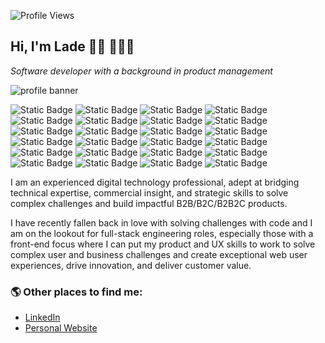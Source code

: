 
![Profile Views](https://komarev.com/ghpvc/?username=ladeoshodi&color=blueviolet&style=for-the-badge&abbreviated=true)
## Hi, I'm Lade 👋🏾 👨🏾‍💻 
_Software developer with a background in product management_

![profile banner](https://github.com/user-attachments/assets/1ae55369-b6ce-4e77-aa72-53e16becb37c)

![Static Badge](https://img.shields.io/badge/GitHub-black?logo=github)
![Static Badge](https://img.shields.io/badge/HTML5-black?logo=html5) 
![Static Badge](https://img.shields.io/badge/CSS3-black?logo=css3)
![Static Badge](https://img.shields.io/badge/TailwindCSS-black?logo=tailwindcss)
![Static Badge](https://img.shields.io/badge/JavaScript-black?logo=javascript)
![Static Badge](https://img.shields.io/badge/NodeJS-black?logo=nodedotjs)
![Static Badge](https://img.shields.io/badge/npm-black?logo=npm)
![Static Badge](https://img.shields.io/badge/TypeScript-black?logo=typescript)
![Static Badge](https://img.shields.io/badge/React-black?logo=react)
![Static Badge](https://img.shields.io/badge/Express-black?logo=express)
![Static Badge](https://img.shields.io/badge/Jest-black?logo=jest)
![Static Badge](https://img.shields.io/badge/React%20Testing%20Library-black?logo=rtl)
![Static Badge](https://img.shields.io/badge/Vite-black?logo=vite)
![Static Badge](https://img.shields.io/badge/Vitest-black?logo=vitest)
![Static Badge](https://img.shields.io/badge/Python-black?logo=python)
![Static Badge](https://img.shields.io/badge/Django-black?logo=django)
![Static Badge](https://img.shields.io/badge/PostgreSQL-black?logo=postgresql)
![Static Badge](https://img.shields.io/badge/MongoDB-black?logo=mongodb)
![Static Badge](https://img.shields.io/badge/Postman-black?logo=postman)
![Static Badge](https://img.shields.io/badge/Jira-black?logo=jira)
![Static Badge](https://img.shields.io/badge/Confluence-black?logo=confluence)
![Static Badge](https://img.shields.io/badge/Miro-black?logo=miro)
![Static Badge](https://img.shields.io/badge/Trello-black?logo=trello)
![Static Badge](https://img.shields.io/badge/Notion-black?logo=notion)


I am an experienced digital technology professional, adept at bridging technical expertise, commercial insight, and strategic skills to solve complex challenges and build impactful B2B/B2C/B2B2C products. 

I have recently fallen back in love with solving challenges with code and I am on the lookout for full-stack engineering roles, especially those with a front-end focus where I can put my product and UX skills to work to solve complex user and business challenges and create exceptional web user experiences, drive innovation, and deliver customer value.


 ### 🌎  Other places to find me:
 - [LinkedIn](https://www.linkedin.com/in/ladeoshodi/)
 - [Personal Website](https://ladeoshodi.com/)

<!--
**ladeoshodi/ladeoshodi** is a ✨ _special_ ✨ repository because its `README.md` (this file) appears on your GitHub profile.

Here are some ideas to get you started:

- 🔭 I’m currently working on ...
- 🌱 I’m currently learning ...
- 👯 I’m looking to collaborate on ...
- 🤔 I’m looking for help with ...
- 💬 Ask me about ...
- 📫 How to reach me: ...
- 😄 Pronouns: ...
- ⚡ Fun fact: ...
-->
